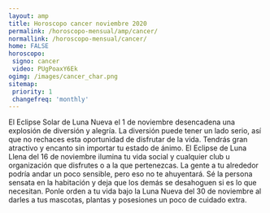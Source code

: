```yaml
---
layout: amp
title: Horoscopo cancer noviembre 2020 
permalink: /horoscopo-mensual/amp/cancer/
normallink: /horoscopo-mensual/cancer/
home: FALSE
horoscopo:
 signo: cancer
 video: PUgPoaxY6Ek
ogimg: /images/cancer_char.png
sitemap:
 priority: 1
 changefreq: 'monthly'
---
```



El Eclipse Solar de Luna Nueva el 1 de noviembre desencadena una explosión de diversión y alegría. La diversión puede tener un lado serio, así que no rechaces esta oportunidad de disfrutar de la vida. Tendrás gran atractivo y encanto sin importar tu estado de ánimo. El Eclipse de Luna Llena del 16 de noviembre ilumina tu vida social y cualquier club u organización que disfrutes o a la que pertenezcas. La gente a tu alrededor podría andar un poco sensible, pero eso no te ahuyentará. Sé la persona sensata en la habitación y deja que los demás se desahoguen si es lo que necesitan. Ponle orden a tu vida bajo la Luna Nueva del 30 de noviembre al darles a tus mascotas, plantas y posesiones un poco de cuidado extra.